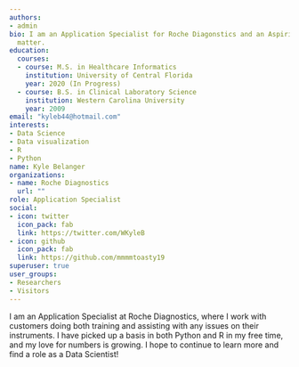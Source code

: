 ```yaml
---
authors:
- admin
bio: I am an Application Specialist for Roche Diagonstics and an Aspiring Data Scientist
  matter.
education:
  courses:
  - course: M.S. in Healthcare Informatics
    institution: University of Central Florida
    year: 2020 (In Progress)
  - course: B.S. in Clinical Laboratory Science
    institution: Western Carolina University
    year: 2009
email: "kyleb44@hotmail.com"
interests:
- Data Science
- Data visualization
- R
- Python
name: Kyle Belanger
organizations:
- name: Roche Diagnostics
  url: ""
role: Application Specialist
social:
- icon: twitter
  icon_pack: fab
  link: https://twitter.com/WKyleB
- icon: github
  icon_pack: fab
  link: https://github.com/mmmmtoasty19
superuser: true
user_groups:
- Researchers
- Visitors
---
```


I am an Application Specialist at Roche Diagnostics, where I work with customers doing both training and assisting with any issues on their instruments. I have picked up a basis in both Python and R in my free time, and my love for numbers is growing.  I hope to continue to learn more and find a role as a Data Scientist!   
